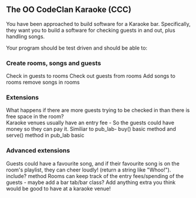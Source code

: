 ## The OO CodeClan Karaoke (CCC)
You have been approached to build software for a Karaoke bar. Specifically, they want you to build a software for checking guests in and out, plus handling songs.

Your program should be test driven and should be able to:

### Create rooms, songs and guests
Check in guests to rooms
Check out guests from rooms
Add songs to rooms
remove songs in rooms

### Extensions
What happens if there are more guests trying to be checked in than there is free space in the room?  
Karaoke venues usually have an entry fee - So the guests could have money so they can pay it.
Similiar to pub_lab- buy() basic method and serve() method in pub_lab basic

### Advanced extensions
Guests could have a favourite song, and if their favourite song is on the room's playlist, they can cheer loudly! (return a string like "Whoo!").  include? method
Rooms can keep track of the entry fees/spending of the guests - maybe add a bar tab/bar class?
Add anything extra you think would be good to have at a karaoke venue!
